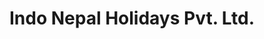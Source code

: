 ---
title: "Indo Nepal Holidays Pvt. Ltd."
url: /mumbai/indo-nepal-holidays-pvt-ltd/
shop: travel agency
---